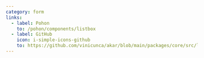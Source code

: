 ```yaml
---
category: form
links:
  - label: Pohon
    to: /pohon/components/listbox
  - label: GitHub
    icon: i-simple-icons-github
    to: https://github.com/vinicunca/akar/blob/main/packages/core/src/listbox/index.ts
---
```

